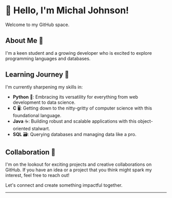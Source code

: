 # 👋 Hello, I'm Michal Johnson!

Welcome to my GitHub space.

## About Me 🚀

I'm a keen student and a growing developer who is excited to explore programming languages and databases.

## Learning Journey 🌱

I'm currently sharpening my skills in:

- **Python** 🐍: Embracing its versatility for everything from web development to data science.
- **C** 🖥️: Getting down to the nitty-gritty of computer science with this foundational language.
- **Java** ☕: Building robust and scalable applications with this object-oriented stalwart.
- **SQL** 🗃️: Querying databases and managing data like a pro.

## Collaboration 💞️

I'm on the lookout for exciting projects and creative collaborations on GitHub. If you have an idea or a project that you think might spark my interest, feel free to reach out!

Let's connect and create something impactful together.

---
